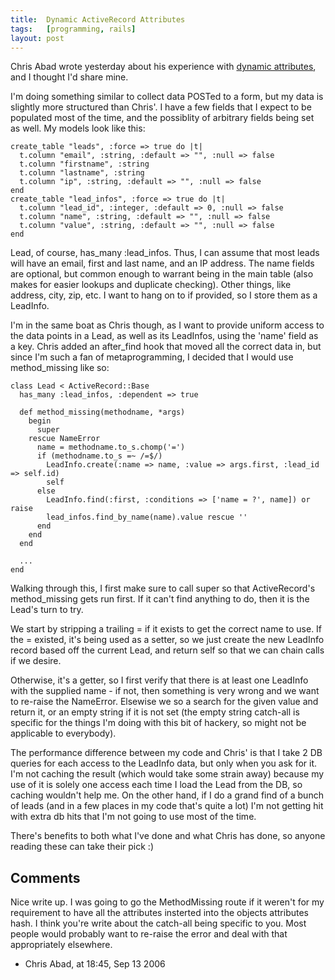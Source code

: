```yaml
---
title:  Dynamic ActiveRecord Attributes
tags:   [programming, rails]
layout: post
---
```

Chris Abad wrote yesterday about his experience with [dynamic attributes][], and I thought I'd share mine.

I'm doing something similar to collect data POSTed to a form, but my data is slightly more structured than Chris'. I have a few fields that I expect to be populated most of the time, and the possiblity of arbitrary fields being set as well. My models look like this:

    create_table "leads", :force => true do |t|
      t.column "email", :string, :default => "", :null => false
      t.column "firstname", :string
      t.column "lastname", :string
      t.column "ip", :string, :default => "", :null => false
    end
    create_table "lead_infos", :force => true do |t|
      t.column "lead_id", :integer, :default => 0, :null => false
      t.column "name", :string, :default => "", :null => false
      t.column "value", :string, :default => "", :null => false
    end

Lead, of course, has\_many :lead\_infos. Thus, I can assume that most leads will have an email, first and last name, and an IP address. The name fields are optional, but common enough to warrant being in the main table (also makes for easier lookups and duplicate checking). Other things, like address, city, zip, etc. I want to hang on to if provided, so I store them as a LeadInfo.

I'm in the same boat as Chris though, as I want to provide uniform access to the data points in a Lead, as well as its LeadInfos, using the 'name' field as a key. Chris added an after\_find hook that moved all the correct data in, but since I'm such a fan of metaprogramming, I decided that I would use method\_missing like so:

    class Lead < ActiveRecord::Base
      has_many :lead_infos, :dependent => true

      def method_missing(methodname, *args)
        begin
          super
        rescue NameError
          name = methodname.to_s.chomp('=')
          if (methodname.to_s =~ /=$/)
            LeadInfo.create(:name => name, :value => args.first, :lead_id => self.id)
            self
          else
            LeadInfo.find(:first, :conditions => ['name = ?', name]) or raise
            lead_infos.find_by_name(name).value rescue ''
          end
        end
      end

      ...
    end

Walking through this, I first make sure to call super so that ActiveRecord's method\_missing gets run first. If it can't find anything to do, then it is the Lead's turn to try.

We start by stripping a trailing = if it exists to get the correct name to use. If the = existed, it's being used as a setter, so we just create the new LeadInfo record based off the current Lead, and return self so that we can chain calls if we desire.

Otherwise, it's a getter, so I first verify that there is at least one LeadInfo with the supplied name - if not, then something is very wrong and we want to re-raise the NameError. Elsewise we so a search for the given value and return it, or an empty string if it is not set (the empty string catch-all is specific for the things I'm doing with this bit of hackery, so might not be applicable to everybody).

The performance difference between my code and Chris' is that I take 2 DB queries for each access to the LeadInfo data, but only when you ask for it. I'm not caching the result (which would take some strain away) because my use of it is solely one access each time I load the Lead from the DB, so caching wouldn't help me. On the other hand, if I do a grand find of a bunch of leads (and in a few places in my code that's quite a lot) I'm not getting hit with extra db hits that I'm not going to use most of the time.

There's benefits to both what I've done and what Chris has done, so anyone reading these can take their pick :)

[dynamic attributes]: http://blog.integralimpressions.com/articles/2006/09/12/dynamically-adding-attributes-to-your-model


## Comments

Nice write up. I was going to go the MethodMissing route if it weren't for my requirement to have all the attributes insterted into the objects attributes hash. I think you're write about the catch-all being specific to you. Most people would probably want to re-raise the error and deal with that appropriately elsewhere.

- Chris Abad, at 18:45, Sep 13 2006
